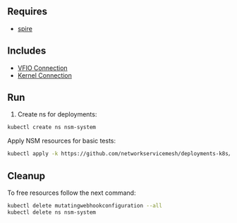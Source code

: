 ## Requires

- [spire](../spire)

## Includes

- [VFIO Connection](../use-cases/Vfio2Noop)
- [Kernel Connection](../use-cases/SriovKernel2Noop)

## Run

1. Create ns for deployments:
```bash
kubectl create ns nsm-system
```

Apply NSM resources for basic tests:
```bash
kubectl apply -k https://github.com/networkservicemesh/deployments-k8s/examples/sriov?ref=b908680252a98c67f455ecb82cfe11e904ec8fb6
```

## Cleanup

To free resources follow the next command:
```bash
kubectl delete mutatingwebhookconfiguration --all
kubectl delete ns nsm-system
```
